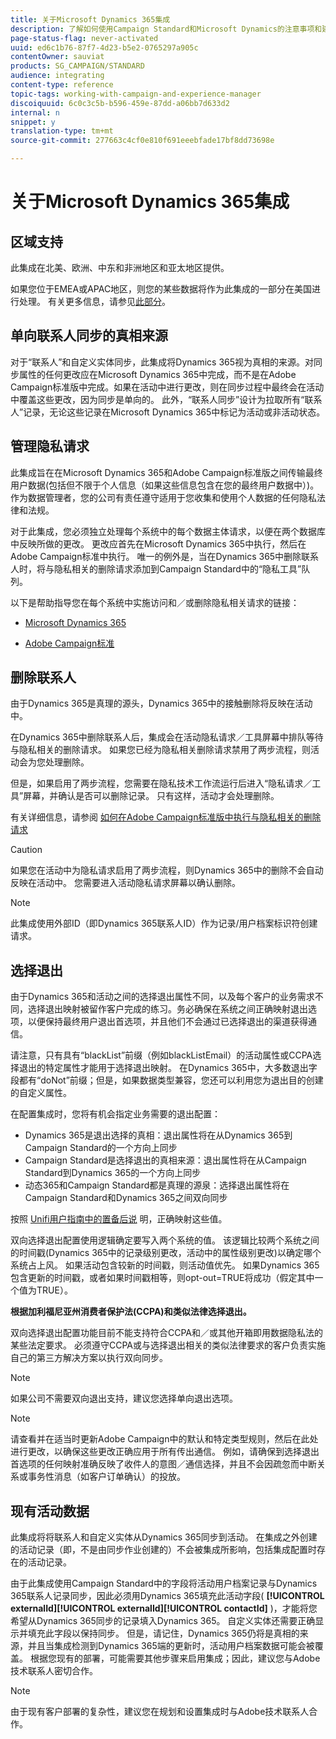 ```yaml
---
title: 关于Microsoft Dynamics 365集成
description: 了解如何使用Campaign Standard和Microsoft Dynamics的注意事项和建议365
page-status-flag: never-activated
uuid: ed6c1b76-87f7-4d23-b5e2-0765297a905c
contentOwner: sauviat
products: SG_CAMPAIGN/STANDARD
audience: integrating
content-type: reference
topic-tags: working-with-campaign-and-experience-manager
discoiquuid: 6c0c3c5b-b596-459e-87dd-a06bb7d633d2
internal: n
snippet: y
translation-type: tm+mt
source-git-commit: 277663c4cf0e810f691eeebfade17bf8dd73698e

---
```



# 关于Microsoft Dynamics 365集成

## 区域支持

此集成在北美、欧洲、中东和非洲地区和亚太地区提供。

如果您位于EMEA或APAC地区，则您的某些数据将作为此集成的一部分在美国进行处理。 有关更多信息，请参见[此部分](../../reporting/using/about-dynamic-reports.md#dynamic-reporting-usage-agreement)。

## 单向联系人同步的真相来源

对于“联系人”和自定义实体同步，此集成将Dynamics 365视为真相的来源。对同步属性的任何更改应在Microsoft Dynamics 365中完成，而不是在Adobe Campaign标准版中完成。如果在活动中进行更改，则在同步过程中最终会在活动中覆盖这些更改，因为同步是单向的。  此外，“联系人同步”设计为拉取所有“联系人”记录，无论这些记录在Microsoft Dynamics 365中标记为活动或非活动状态。

## 管理隐私请求

此集成旨在在Microsoft Dynamics 365和Adobe Campaign标准版之间传输最终用户数据(包括但不限于个人信息（如果这些信息包含在您的最终用户数据中）)。  作为数据管理者，您的公司有责任遵守适用于您收集和使用个人数据的任何隐私法律和法规。

对于此集成，您必须独立处理每个系统中的每个数据主体请求，以便在两个数据库中反映所做的更改。 更改应首先在Microsoft Dynamics 365中执行，然后在Adobe Campaign标准中执行。 唯一的例外是，当在Dynamics 365中删除联系人时，将与隐私相关的删除请求添加到Campaign Standard中的“隐私工具”队列。

以下是帮助指导您在每个系统中实施访问和／或删除隐私相关请求的链接：

* [Microsoft Dynamics 365](https://docs.microsoft.com/en-us/microsoft-365/compliance/gdpr-dsr-dynamics365?toc=/microsoft-365/enterprise/toc.json)

* [Adobe Campaign标准](https://www.adobe.io/apis/experiencecloud/gdpr/docs.html)

## 删除联系人

由于Dynamics 365是真理的源头，Dynamics 365中的接触删除将反映在活动中。

在Dynamics 365中删除联系人后，集成会在活动隐私请求／工具屏幕中排队等待与隐私相关的删除请求。  如果您已经为隐私相关删除请求禁用了两步流程，则活动会为您处理删除。

但是，如果启用了两步流程，您需要在隐私技术工作流运行后进入“隐私请求／工具”屏幕，并确认是否可以删除记录。  只有这样，活动才会处理删除。

有关详细信息，请参阅 [如何在Adobe Campaign标准版中执行与隐私相关的删除请求](https://docs.adobe.com/content/help/en/campaign-learn/campaign-standard-tutorials/privacy/execute-privacy-requests.html)

>[!CAUTION]
>
>如果您在活动中为隐私请求启用了两步流程，则Dynamics 365中的删除不会自动反映在活动中。  您需要进入活动隐私请求屏幕以确认删除。

>[!NOTE]
>
>此集成使用外部ID（即Dynamics 365联系人ID）作为记录/用户档案标识符创建请求。

## 选择退出

由于Dynamics 365和活动之间的选择退出属性不同，以及每个客户的业务需求不同，选择退出映射被留作客户完成的练习。务必确保在系统之间正确映射退出选项，以便保持最终用户退出首选项，并且他们不会通过已选择退出的渠道获得通信。

请注意，只有具有“blackList”前缀（例如blackListEmail）的活动属性或CCPA选择退出的特定属性才能用于选择退出映射。  在Dynamics 365中，大多数退出字段都有“doNot”前缀；但是，如果数据类型兼容，您还可以利用您为退出目的创建的自定义属性。

在配置集成时，您将有机会指定业务需要的退出配置：

* Dynamics 365是退出选择的真相：退出属性将在从Dynamics 365到Campaign Standard的一个方向上同步
* Campaign Standard是选择退出的真相来源：退出属性将在从Campaign Standard到Dynamics 365的一个方向上同步
* 动态365和Campaign Standard都是真理的源泉：选择退出属性将在Campaign Standard和Dynamics 365之间双向同步

按照 [Unifi用户指南中的置备后说](https://drive.google.com/drive/folders/16seHF45e6bFxHX15zWLqFLEXymCuA_wn) 明，正确映射这些值。

双向选择退出配置使用逻辑确定要写入两个系统的值。  该逻辑比较两个系统之间的时间戳(Dynamics 365中的记录级别更改，活动中的属性级别更改)以确定哪个系统占上风。  如果活动包含较新的时间戳，则活动值优先。  如果Dynamics 365包含更新的时间戳，或者如果时间戳相等，则opt-out=TRUE将成功（假定其中一个值为TRUE）。

**根据加利福尼亚州消费者保护法(CCPA)和类似法律选择退出。**

双向选择退出配置功能目前不能支持符合CCPA和／或其他开箱即用数据隐私法的某些法定要求。 必须遵守CCPA或与选择退出相关的类似法律要求的客户负责实施自己的第三方解决方案以执行双向同步。

>[!NOTE]
>
>如果公司不需要双向退出支持，建议您选择单向退出选项。

>[!NOTE]
>
>请查看并在适当时更新Adobe Campaign中的默认和特定类型规则，然后在此处进行更改，以确保这些更改正确应用于所有传出通信。 例如，请确保到选择退出首选项的任何映射准确反映了收件人的意图／通信选择，并且不会因疏忽而中断关系或事务性消息（如客户订单确认）的投放。

## 现有活动数据

此集成将将联系人和自定义实体从Dynamics 365同步到活动。 在集成之外创建的活动记录（即，不是由同步作业创建的）不会被集成所影响，包括集成配置时存在的活动记录。

由于此集成使用Campaign Standard中的字段将活动用户档案记录与Dynamics 365联系人记录同步，因此必须用Dynamics 365填充此活动字段( **[!UICONTROL externalId]****[!UICONTROL externalId]****[!UICONTROL contactId]** )，才能将您希望从Dynamics 365同步的记录填入Dynamics 365。  自定义实体还需要正确显示并填充此字段以保持同步。  但是，请记住，Dynamics 365仍将是真相的来源，并且当集成检测到Dynamics 365端的更新时，活动用户档案数据可能会被覆盖。  根据您现有的部署，可能需要其他步骤来启用集成；因此，建议您与Adobe技术联系人密切合作。

>[!NOTE]
>
>由于现有客户部署的复杂性，建议您在规划和设置集成时与Adobe技术联系人合作。
